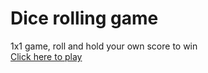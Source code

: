 # Dice rolling game
1x1 game, roll and hold your own score to win <br>
[Click here to play](https://chopstxx.github.io/dice-rolling/)
